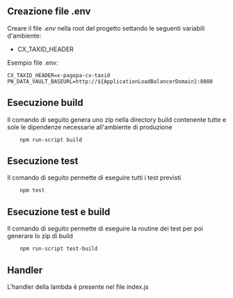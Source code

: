 ## Creazione file .env
Creare il file _.env_ nella root del progetto settando le seguenti variabili d'ambiente:
- CX_TAXID_HEADER

Esempio file .env:
```
CX_TAXID_HEADER=x-pagopa-cx-taxid
PN_DATA_VAULT_BASEURL=http://${ApplicationLoadBalancerDomain}:8080
```

## Esecuzione build

Il comando di seguito genera uno zip nella directory build contenente tutte e sole le dipendenze necessarie all'ambiente di produzione

```
    npm run-script build
```
## Esecuzione test
Il comando di seguito permette di eseguire tutti i test previsti

```
    npm test
```

## Esecuzione test e build
Il comando di seguito permette di eseguire la routine dei test per poi generare lo zip di build

```
    npm run-script test-build
```

## Handler
L'handler della lambda è presente nel file index.js


